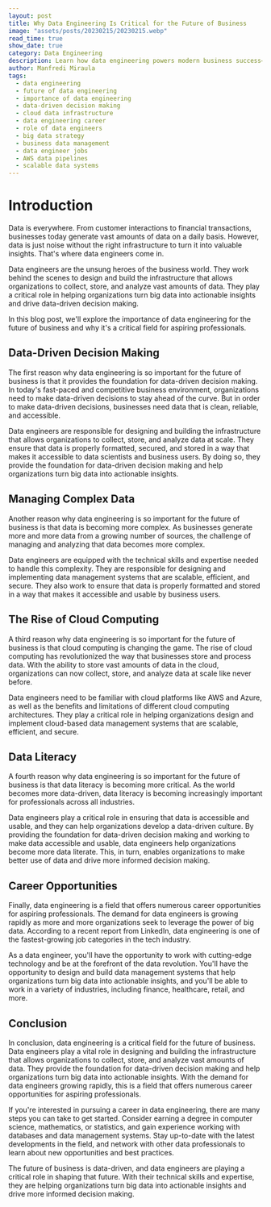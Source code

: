 ```yaml
---
layout: post
title: Why Data Engineering Is Critical for the Future of Business
image: "assets/posts/20230215/20230215.webp"
read_time: true
show_date: true
category: Data Engineering
description: Learn how data engineering powers modern business success—from cloud systems to data literacy and decision making. Discover why it’s one of tech’s fastest-growing careers.
author: Manfredi Miraula
tags:
  - data engineering
  - future of data engineering
  - importance of data engineering
  - data-driven decision making
  - cloud data infrastructure
  - data engineering career
  - role of data engineers
  - big data strategy
  - business data management
  - data engineer jobs
  - AWS data pipelines
  - scalable data systems
---
```


# Introduction

Data is everywhere. From customer interactions to financial transactions, businesses today generate vast amounts of data on a daily basis. However, data is just noise without the right infrastructure to turn it into valuable insights. That's where data engineers come in.

Data engineers are the unsung heroes of the business world. They work behind the scenes to design and build the infrastructure that allows organizations to collect, store, and analyze vast amounts of data. They play a critical role in helping organizations turn big data into actionable insights and drive data-driven decision making.

In this blog post, we'll explore the importance of data engineering for the future of business and why it's a critical field for aspiring professionals.

## Data-Driven Decision Making
The first reason why data engineering is so important for the future of business is that it provides the foundation for data-driven decision making. In today's fast-paced and competitive business environment, organizations need to make data-driven decisions to stay ahead of the curve. But in order to make data-driven decisions, businesses need data that is clean, reliable, and accessible.

Data engineers are responsible for designing and building the infrastructure that allows organizations to collect, store, and analyze data at scale. They ensure that data is properly formatted, secured, and stored in a way that makes it accessible to data scientists and business users. By doing so, they provide the foundation for data-driven decision making and help organizations turn big data into actionable insights.

<!-- ![Cryptovaluer diagram](assets/img/posts/20220131/cryptovaluer_diagram.jpg)\_Cryptovaluer diagram. The color hints at the status of the different parts.
[Insert Image: A diagram showing the role of data engineers in collecting, storing, and analyzing data] -->

## Managing Complex Data
Another reason why data engineering is so important for the future of business is that data is becoming more complex. As businesses generate more and more data from a growing number of sources, the challenge of managing and analyzing that data becomes more complex.

Data engineers are equipped with the technical skills and expertise needed to handle this complexity. They are responsible for designing and implementing data management systems that are scalable, efficient, and secure. They also work to ensure that data is properly formatted and stored in a way that makes it accessible and usable by business users.

<!-- ![Cryptovaluer diagram](assets/img/posts/20220131/cryptovaluer_diagram.jpg)\_Cryptovaluer diagram. The color hints at the status of the different parts.
[Insert Image: A diagram showing the complexity of data and the role of data engineers in managing it] -->

## The Rise of Cloud Computing
A third reason why data engineering is so important for the future of business is that cloud computing is changing the game. The rise of cloud computing has revolutionized the way that businesses store and process data. With the ability to store vast amounts of data in the cloud, organizations can now collect, store, and analyze data at scale like never before.

Data engineers need to be familiar with cloud platforms like AWS and Azure, as well as the benefits and limitations of different cloud computing architectures. They play a critical role in helping organizations design and implement cloud-based data management systems that are scalable, efficient, and secure.

<!-- ![Cryptovaluer diagram](assets/img/posts/20220131/cryptovaluer_diagram.jpg)\_Cryptovaluer diagram. The color hints at the status of the different parts.
[Insert Image: A diagram showing the role of data engineers in designing and implementing cloud-based data management systems] -->

## Data Literacy
A fourth reason why data engineering is so important for the future of business is that data literacy is becoming more critical. As the world becomes more data-driven, data literacy is becoming increasingly important for professionals across all industries.

Data engineers play a critical role in ensuring that data is accessible and usable, and they can help organizations develop a data-driven culture. By providing the foundation for data-driven decision making and working to make data accessible and usable, data engineers help organizations become more data literate. This, in turn, enables organizations to make better use of data and drive more informed decision making.

<!-- ![Cryptovaluer diagram](assets/img/posts/20220131/cryptovaluer_diagram.jpg)\_Cryptovaluer diagram. The color hints at the status of the different parts.
[Insert Image: A diagram showing the role of data engineers in promoting data literacy within organizations] -->

## Career Opportunities
Finally, data engineering is a field that offers numerous career opportunities for aspiring professionals. The demand for data engineers is growing rapidly as more and more organizations seek to leverage the power of big data. According to a recent report from LinkedIn, data engineering is one of the fastest-growing job categories in the tech industry.

As a data engineer, you'll have the opportunity to work with cutting-edge technology and be at the forefront of the data revolution. You'll have the opportunity to design and build data management systems that help organizations turn big data into actionable insights, and you'll be able to work in a variety of industries, including finance, healthcare, retail, and more.

<!-- ![Cryptovaluer diagram](assets/img/posts/20220131/cryptovaluer_diagram.jpg)\_Cryptovaluer diagram. The color hints at the status of the different parts.
[Insert Image: A chart showing the growth of data engineering jobs and the industries that are hiring data engineers] -->

## Conclusion

In conclusion, data engineering is a critical field for the future of business. Data engineers play a vital role in designing and building the infrastructure that allows organizations to collect, store, and analyze vast amounts of data. They provide the foundation for data-driven decision making and help organizations turn big data into actionable insights. With the demand for data engineers growing rapidly, this is a field that offers numerous career opportunities for aspiring professionals.

If you're interested in pursuing a career in data engineering, there are many steps you can take to get started. Consider earning a degree in computer science, mathematics, or statistics, and gain experience working with databases and data management systems. Stay up-to-date with the latest developments in the field, and network with other data professionals to learn about new opportunities and best practices.

The future of business is data-driven, and data engineers are playing a critical role in shaping that future. With their technical skills and expertise, they are helping organizations turn big data into actionable insights and drive more informed decision making.



